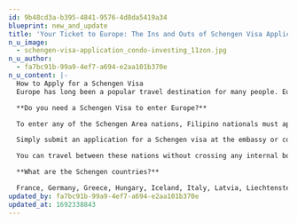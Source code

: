 ```yaml
---
id: 9b48cd3a-b395-4841-9576-4d8da5419a34
blueprint: new_and_update
title: 'Your Ticket to Europe: The Ins and Outs of Schengen Visa Application'
n_u_image:
  - schengen-visa-application_condo-investing_11zon.jpg
n_u_author:
  - fa7bc91b-99a9-4ef7-a694-e2aa101b370e
n_u_content: |-
  How to Apply for a Schengen Visa
  Europe has long been a popular travel destination for many people. European countries offer a wide range of travel experiences for both long and short trips, with their rich history, top-rated tourist destinations, and numerous scenic wonders. Although it is the second-smallest continent in the world, it is the ideal location for exploration, creating lifelong memories, and creating work opportunities.

  **Do you need a Schengen Visa to enter Europe?**

  To enter any of the Schengen Area nations, Filipino nationals must apply for a Schengen visa. Even if you are required to have a visa to enter Europe, once you arrive and present it to the immigration officials, you are free to travel anywhere in the 27 countries that make up the Schengen Area.

  Simply submit an application for a Schengen visa at the embassy or consulate of the nation that serves as your main destination or where you will be staying the majority of the time.

  You can travel between these nations without crossing any internal borders or border controls once you've entered a Schengen country.

  **What are the Schengen countries?**

  France, Germany, Greece, Hungary, Iceland, Italy, Latvia, Liechtenstein, Lithuania, Luxembourg, Malta, the Netherlands, Norway, Poland, Portugal, Slovakia, Austria, Belgium, Croatia, the Czech Republic, Denmark, Estonia, Finland, Slovenia, Spain, Sweden, and Switzerland.
updated_by: fa7bc91b-99a9-4ef7-a694-e2aa101b370e
updated_at: 1692338843
---
```

